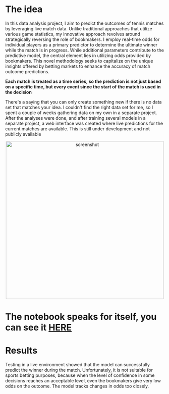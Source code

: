 # The idea

In this data analysis project, I aim to predict the outcomes of tennis matches by leveraging live match data. Unlike traditional approaches that utilize various game statistics, my innovative approach revolves around strategically reversing the role of bookmakers. I employ real-time odds for individual players as a primary predictor to determine the ultimate winner while the match is in progress. While additional parameters contribute to the predictive model, the central element lies in utilizing odds provided by bookmakers. This novel methodology seeks to capitalize on the unique insights offered by betting markets to enhance the accuracy of match outcome predictions.

**Each match is treated as a time series, so the prediction is not just based on a specific time, but every event since the start of the match is used in the decision**

There's a saying that you can only create something new if there is no data set that matches your idea. I couldn't find the right data set for me, so I spent a couple of weeks gathering data on my own in a separate project. After the analyses were done, and after training several models in a separate project, a web interface was created where live predictions for the current matches are available. This is still under development and not publicly available

<p align="center">
  <img src="https://raw.githubusercontent.com/Fullbaro/tennis_live_predictor/main/assets/img.png?token=GHSAT0AAAAAACKSRKPEXX36G6R5ZCSPUOUKZLYEYHA" width="500" title="screenshot">
</p>

# The notebook speaks for itself, you can see it [HERE](https://github.com/Fullbaro/tennis_live_predictor/blob/main/main.ipynb)

# Results
Testing in a live environment showed that the model can successfully predict the winner during the match. Unfortunately, it is not suitable for sports betting purposes, because when the level of confidence in some decisions reaches an acceptable level, even the bookmakers give very low odds on the outcome. The model tracks changes in odds too closely.

